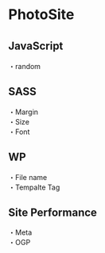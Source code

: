 # PhotoSite  

## JavaScript　　
・random

## SASS  
・Margin  
・Size  
・Font  

## WP  
・File name  
・Tempalte Tag  


## Site Performance
・Meta  
・OGP
